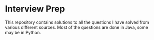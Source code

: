 # Interview Prep
This repository contains solutions to all the questions I have solved from various different sources.
Most of the questions are done in Java, some may be in Python. 
